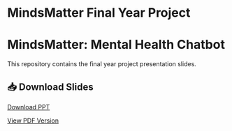 # MindsMatter Final Year Project
# MindsMatter: Mental Health Chatbot

This repository contains the final year project presentation slides.

## 📥 Download Slides

 [Download PPT](https://github.com/rabia-sarfaraz/chatbot_ppt/raw/main/chatbot_pptx.pptx)

 [View PDF Version](https://github.com/rabia-sarfaraz/chatbot_ppt/raw/main/chatbot_pptx.pdf)

